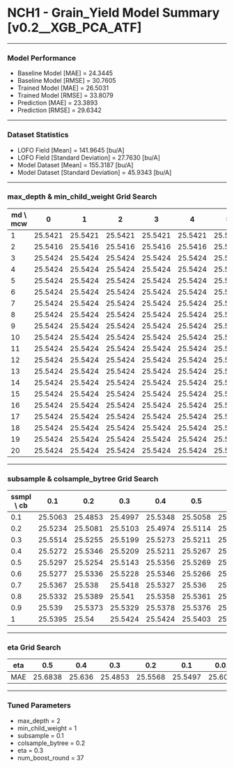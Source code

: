 # NCH1 - Grain_Yield Model Summary [v0.2__XGB_PCA_ATF]

***

### Model Performance

- Baseline Model [MAE] = 24.3445
- Baseline Model [RMSE] = 30.7605
- Trained Model [MAE] = 26.5031
- Trained Model [RMSE] = 33.8079
- Prediction [MAE] = 23.3893
- Prediction [RMSE] = 29.6342
***

### Dataset Statistics

- LOFO Field [Mean] = 141.9645 [bu/A]
- LOFO Field [Standard Deviation] = 27.7630 [bu/A]
- Model Dataset [Mean] = 155.3187 [bu/A]
- Model Dataset [Standard Deviation] = 45.9343 [bu/A]
***

### max_depth & min_child_weight Grid Search

|   md \ mcw |       0 |       1 |       2 |       3 |       4 |       5 |       6 |       7 |       8 |       9 |      10 |      11 |      12 |      13 |      14 |      15 |      16 |      17 |      18 |      19 |      20 |
|------------|---------|---------|---------|---------|---------|---------|---------|---------|---------|---------|---------|---------|---------|---------|---------|---------|---------|---------|---------|---------|---------|
|          1 | 25.5421 | 25.5421 | 25.5421 | 25.5421 | 25.5421 | 25.5421 | 25.5421 | 25.5421 | 25.5421 | 25.5421 | 25.5421 | 25.5421 | 25.5421 | 25.5421 | 25.5421 | 25.5421 | 25.5421 | 25.5421 | 25.5421 | 25.5421 | 25.5421 |
|          2 | 25.5416 | 25.5416 | 25.5416 | 25.5416 | 25.5416 | 25.5416 | 25.5416 | 25.5416 | 25.5416 | 25.5416 | 25.5416 | 25.5416 | 25.5416 | 25.5416 | 25.5416 | 25.5416 | 25.5416 | 25.5416 | 25.5416 | 25.5416 | 25.5416 |
|          3 | 25.5424 | 25.5424 | 25.5424 | 25.5424 | 25.5424 | 25.5424 | 25.5424 | 25.5424 | 25.5424 | 25.5424 | 25.5424 | 25.5424 | 25.5424 | 25.5424 | 25.5424 | 25.5424 | 25.5424 | 25.5424 | 25.5424 | 25.5424 | 25.5424 |
|          4 | 25.5424 | 25.5424 | 25.5424 | 25.5424 | 25.5424 | 25.5424 | 25.5424 | 25.5424 | 25.5424 | 25.5424 | 25.5424 | 25.5424 | 25.5424 | 25.5424 | 25.5424 | 25.5424 | 25.5424 | 25.5424 | 25.5424 | 25.5424 | 25.5424 |
|          5 | 25.5424 | 25.5424 | 25.5424 | 25.5424 | 25.5424 | 25.5424 | 25.5424 | 25.5424 | 25.5424 | 25.5424 | 25.5424 | 25.5424 | 25.5424 | 25.5424 | 25.5424 | 25.5424 | 25.5424 | 25.5424 | 25.5424 | 25.5424 | 25.5424 |
|          6 | 25.5424 | 25.5424 | 25.5424 | 25.5424 | 25.5424 | 25.5424 | 25.5424 | 25.5424 | 25.5424 | 25.5424 | 25.5424 | 25.5424 | 25.5424 | 25.5424 | 25.5424 | 25.5424 | 25.5424 | 25.5424 | 25.5424 | 25.5424 | 25.5424 |
|          7 | 25.5424 | 25.5424 | 25.5424 | 25.5424 | 25.5424 | 25.5424 | 25.5424 | 25.5424 | 25.5424 | 25.5424 | 25.5424 | 25.5424 | 25.5424 | 25.5424 | 25.5424 | 25.5424 | 25.5424 | 25.5424 | 25.5424 | 25.5424 | 25.5424 |
|          8 | 25.5424 | 25.5424 | 25.5424 | 25.5424 | 25.5424 | 25.5424 | 25.5424 | 25.5424 | 25.5424 | 25.5424 | 25.5424 | 25.5424 | 25.5424 | 25.5424 | 25.5424 | 25.5424 | 25.5424 | 25.5424 | 25.5424 | 25.5424 | 25.5424 |
|          9 | 25.5424 | 25.5424 | 25.5424 | 25.5424 | 25.5424 | 25.5424 | 25.5424 | 25.5424 | 25.5424 | 25.5424 | 25.5424 | 25.5424 | 25.5424 | 25.5424 | 25.5424 | 25.5424 | 25.5424 | 25.5424 | 25.5424 | 25.5424 | 25.5424 |
|         10 | 25.5424 | 25.5424 | 25.5424 | 25.5424 | 25.5424 | 25.5424 | 25.5424 | 25.5424 | 25.5424 | 25.5424 | 25.5424 | 25.5424 | 25.5424 | 25.5424 | 25.5424 | 25.5424 | 25.5424 | 25.5424 | 25.5424 | 25.5424 | 25.5424 |
|         11 | 25.5424 | 25.5424 | 25.5424 | 25.5424 | 25.5424 | 25.5424 | 25.5424 | 25.5424 | 25.5424 | 25.5424 | 25.5424 | 25.5424 | 25.5424 | 25.5424 | 25.5424 | 25.5424 | 25.5424 | 25.5424 | 25.5424 | 25.5424 | 25.5424 |
|         12 | 25.5424 | 25.5424 | 25.5424 | 25.5424 | 25.5424 | 25.5424 | 25.5424 | 25.5424 | 25.5424 | 25.5424 | 25.5424 | 25.5424 | 25.5424 | 25.5424 | 25.5424 | 25.5424 | 25.5424 | 25.5424 | 25.5424 | 25.5424 | 25.5424 |
|         13 | 25.5424 | 25.5424 | 25.5424 | 25.5424 | 25.5424 | 25.5424 | 25.5424 | 25.5424 | 25.5424 | 25.5424 | 25.5424 | 25.5424 | 25.5424 | 25.5424 | 25.5424 | 25.5424 | 25.5424 | 25.5424 | 25.5424 | 25.5424 | 25.5424 |
|         14 | 25.5424 | 25.5424 | 25.5424 | 25.5424 | 25.5424 | 25.5424 | 25.5424 | 25.5424 | 25.5424 | 25.5424 | 25.5424 | 25.5424 | 25.5424 | 25.5424 | 25.5424 | 25.5424 | 25.5424 | 25.5424 | 25.5424 | 25.5424 | 25.5424 |
|         15 | 25.5424 | 25.5424 | 25.5424 | 25.5424 | 25.5424 | 25.5424 | 25.5424 | 25.5424 | 25.5424 | 25.5424 | 25.5424 | 25.5424 | 25.5424 | 25.5424 | 25.5424 | 25.5424 | 25.5424 | 25.5424 | 25.5424 | 25.5424 | 25.5424 |
|         16 | 25.5424 | 25.5424 | 25.5424 | 25.5424 | 25.5424 | 25.5424 | 25.5424 | 25.5424 | 25.5424 | 25.5424 | 25.5424 | 25.5424 | 25.5424 | 25.5424 | 25.5424 | 25.5424 | 25.5424 | 25.5424 | 25.5424 | 25.5424 | 25.5424 |
|         17 | 25.5424 | 25.5424 | 25.5424 | 25.5424 | 25.5424 | 25.5424 | 25.5424 | 25.5424 | 25.5424 | 25.5424 | 25.5424 | 25.5424 | 25.5424 | 25.5424 | 25.5424 | 25.5424 | 25.5424 | 25.5424 | 25.5424 | 25.5424 | 25.5424 |
|         18 | 25.5424 | 25.5424 | 25.5424 | 25.5424 | 25.5424 | 25.5424 | 25.5424 | 25.5424 | 25.5424 | 25.5424 | 25.5424 | 25.5424 | 25.5424 | 25.5424 | 25.5424 | 25.5424 | 25.5424 | 25.5424 | 25.5424 | 25.5424 | 25.5424 |
|         19 | 25.5424 | 25.5424 | 25.5424 | 25.5424 | 25.5424 | 25.5424 | 25.5424 | 25.5424 | 25.5424 | 25.5424 | 25.5424 | 25.5424 | 25.5424 | 25.5424 | 25.5424 | 25.5424 | 25.5424 | 25.5424 | 25.5424 | 25.5424 | 25.5424 |
|         20 | 25.5424 | 25.5424 | 25.5424 | 25.5424 | 25.5424 | 25.5424 | 25.5424 | 25.5424 | 25.5424 | 25.5424 | 25.5424 | 25.5424 | 25.5424 | 25.5424 | 25.5424 | 25.5424 | 25.5424 | 25.5424 | 25.5424 | 25.5424 | 25.5424 |

***

### subsample & colsample_bytree Grid Search

|   ssmpl \ cb |     0.1 |     0.2 |     0.3 |     0.4 |     0.5 |     0.6 |     0.7 |     0.8 |     0.9 |     1.0 |
|--------------|---------|---------|---------|---------|---------|---------|---------|---------|---------|---------|
|          0.1 | 25.5063 | 25.4853 | 25.4997 | 25.5348 | 25.5058 | 25.4898 | 25.4977 | 25.5344 | 25.5305 | 25.5376 |
|          0.2 | 25.5234 | 25.5081 | 25.5103 | 25.4974 | 25.5114 | 25.5191 | 25.5269 | 25.5306 | 25.5286 | 25.5241 |
|          0.3 | 25.5514 | 25.5255 | 25.5199 | 25.5273 | 25.5211 | 25.5264 | 25.52   | 25.5305 | 25.5357 | 25.5212 |
|          0.4 | 25.5272 | 25.5346 | 25.5209 | 25.5211 | 25.5267 | 25.5282 | 25.5344 | 25.5269 | 25.5336 | 25.5191 |
|          0.5 | 25.5297 | 25.5254 | 25.5143 | 25.5356 | 25.5269 | 25.5195 | 25.5229 | 25.5239 | 25.5233 | 25.5214 |
|          0.6 | 25.5277 | 25.5336 | 25.5228 | 25.5346 | 25.5266 | 25.5271 | 25.5355 | 25.5331 | 25.5252 | 25.522  |
|          0.7 | 25.5367 | 25.538  | 25.5418 | 25.5327 | 25.536  | 25.5352 | 25.5395 | 25.5387 | 25.5395 | 25.5402 |
|          0.8 | 25.5332 | 25.5389 | 25.541  | 25.5358 | 25.5361 | 25.5368 | 25.5359 | 25.5339 | 25.5392 | 25.5354 |
|          0.9 | 25.539  | 25.5373 | 25.5329 | 25.5378 | 25.5376 | 25.5376 | 25.5355 | 25.5356 | 25.5331 | 25.5382 |
|          1   | 25.5395 | 25.54   | 25.5424 | 25.5424 | 25.5403 | 25.5417 | 25.5411 | 25.5413 | 25.5416 | 25.5416 |

***

### eta Grid Search

| eta   |     0.5 |    0.4 |     0.3 |     0.2 |     0.1 |    0.01 |   0.001 |
|-------|---------|--------|---------|---------|---------|---------|---------|
| MAE   | 25.6838 | 25.636 | 25.4853 | 25.5568 | 25.5497 | 25.6056 | 60.2379 |

***

### Tuned Parameters

- max_depth = 2
- min_child_weight = 1
- subsample = 0.1
- colsample_bytree = 0.2
- eta = 0.3
- num_boost_round = 37
